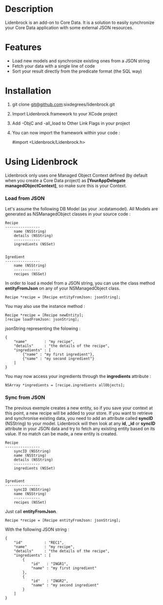 Description
===========

Lidenbrock is an add-on to Core Data. It is a solution to easily synchronize your Core Data application with some external JSON resources.


Features
==============

* Load new models and synchronize existing ones from a JSON string
* Fetch your data with a single line of code
* Sort your result directly from the predicate format (the SQL way)


Installation
=======

1. git clone git@github.com:sixdegrees/lidenbrock.git
2. Import Lidenbrock.framework to your XCode project
3. Add -ObjC and -all_load to Other Link Flags in your project
4. You can now import the framework within your code :

    #import <Lidenbrock/Lidenbrock.h>


Using Lidenbrock
========

Lidenbrock only uses one Managed Object Context defined (by default when you create a Core Data project) as <b>[YourAppDelegate managedObjectContext]</b>, so make sure this is your Context.


### Load from JSON

Let's assume the following DB Model (as your .xcdatamodel). All Models are generated as NSManagedObject classes in your source code :

    Recipe
    ----------------
        name (NSString)
        details (NSString)
        ------------
        ingredients (NSSet)


    Igredient
    ----------------
        name (NSString)
        ------------
        recipes (NSSet)


In order to load a model from a JSON string, you can use the class method <b>entityFromJson</b> on any of your NSManagedObject class.

    Recipe *recipe = [Recipe entityFromJson: jsonString];

You may also use the instance method :
    
    Recipe *recipe = [Recipe newEntity];
    [recipe loadFromJson: jsonString];


jsonString representing the folowing :

    {
        "name"        : "my recipe",
        "details"     : "the details of the recipe",
        "ingredients" : [
            {"name" : "my first ingredient"},
            {"name" : "my second ingredient"}
        ]
    }

You may now access your ingredients through the <b>ingredients</b> attribute :

    NSArray *ingredients = [recipe.ingredients allObjects];


### Sync from JSON

The previous exemple creates a new entity, so if you save your context at this point, a new recipe will be added to your store.
If you want to retrieve and synchronise existing data, you need to add an attribute called <b>syncID</b> (NSString) to your model.
Lidenbrock will then look at any <b>id</b>, <b>_id</b> or <b>syncID</b> attribute in your JSON data and try to fetch any existing entity based on its value.
If no match can be made, a new entity is created.

    Recipe
    ----------------
        syncID (NSString)
        name (NSString)
        details (NSString)
        ------------
        ingredients (NSSet)


    Igredient
    ----------------
        syncID (NSString)
        name (NSString)
        ------------
        recipes (NSSet)

Just call <b>entityFromJson</b>. 

    Recipe *recipe = [Recipe entityFromJson: jsonString];

With the following JSON string :

    {
        "id"          : "REC1",
        "name"        : "my recipe",
        "details"     : "the details of the recipe",
        "ingredients" : [
            {
                "id"   : "INGR1",
                "name" : "my first ingredient"
            },
            {
                "id"   : "INGR2",
                "name" : "my second ingredient"
            }
        ]
    }


